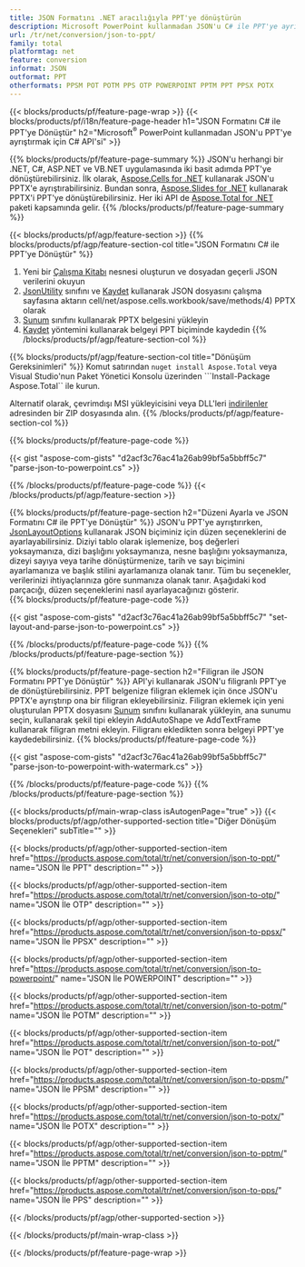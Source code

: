 ```yaml
---
title: JSON Formatını .NET aracılığıyla PPT'ye dönüştürün
description: Microsoft PowerPoint kullanmadan JSON'u C# ile PPT'ye ayrıştırın
url: /tr/net/conversion/json-to-ppt/
family: total
platformtag: net
feature: conversion
informat: JSON
outformat: PPT
otherformats: PPSM POT POTM PPS OTP POWERPOINT PPTM PPT PPSX POTX
---
```

{{< blocks/products/pf/feature-page-wrap >}}
{{< blocks/products/pf/i18n/feature-page-header h1="JSON Formatını C# ile PPT'ye Dönüştür" h2="Microsoft<sup>&reg;</sup> PowerPoint kullanmadan JSON'u PPT'ye ayrıştırmak için C# API'si" >}}

{{% blocks/products/pf/feature-page-summary %}}
JSON'u herhangi bir .NET, C#, ASP.NET ve VB.NET uygulamasında iki basit adımda PPT'ye dönüştürebilirsiniz. İlk olarak, [Aspose.Cells for .NET](https://products.aspose.com/cells/net/) kullanarak JSON'u PPTX'e ayrıştırabilirsiniz. Bundan sonra, [Aspose.Slides for .NET](https://products.aspose.com/slides/net/) kullanarak PPTX'i PPT'ye dönüştürebilirsiniz. Her iki API de [Aspose.Total for .NET](https://products.aspose.com/total/net/) paketi kapsamında gelir.
{{% /blocks/products/pf/feature-page-summary  %}}

{{< blocks/products/pf/agp/feature-section >}}
{{% blocks/products/pf/agp/feature-section-col title="JSON Formatını C# ile PPT'ye Dönüştür" %}}
1. Yeni bir [Çalışma Kitabı](https://apireference.aspose.com/cells/net/aspose.cells/workbook) nesnesi oluşturun ve dosyadan geçerli JSON verilerini okuyun
2. [JsonUtility](https://apireference.aspose.com/cells/net/aspose.cells.utility/jsonutility) sınıfını ve [Kaydet](https://apireference.aspose.com/) kullanarak JSON dosyasını çalışma sayfasına aktarın cell/net/aspose.cells.workbook/save/methods/4) PPTX olarak
3. [Sunum](https://apireference.aspose.com/slides/net/aspose.slides/presentation) sınıfını kullanarak PPTX belgesini yükleyin
4. [Kaydet](https://apireference.aspose.com/slides/net/aspose.slides.presentation/save/methods/5) yöntemini kullanarak belgeyi PPT biçiminde kaydedin
{{% /blocks/products/pf/agp/feature-section-col %}}

{{% blocks/products/pf/agp/feature-section-col title="Dönüşüm Gereksinimleri" %}}
Komut satırından ```nuget install Aspose.Total``` veya Visual Studio'nun Paket Yönetici Konsolu üzerinden ```Install-Package Aspose.Total`` ile kurun.

Alternatif olarak, çevrimdışı MSI yükleyicisini veya DLL'leri [indirilenler](https://downloads.aspose.com/total/net) adresinden bir ZIP dosyasında alın.
{{% /blocks/products/pf/agp/feature-section-col %}}

{{% blocks/products/pf/feature-page-code %}}

{{< gist "aspose-com-gists" "d2acf3c76ac41a26ab99bf5a5bbff5c7" "parse-json-to-powerpoint.cs" >}}

{{% /blocks/products/pf/feature-page-code %}}
{{< /blocks/products/pf/agp/feature-section >}}

{{% blocks/products/pf/feature-page-section  h2="Düzeni Ayarla ve JSON Formatını C# ile PPT'ye Dönüştür" %}}
JSON'u PPT'ye ayrıştırırken, [JsonLayoutOptions](https://apireference.aspose.com/cells/net/aspose.cells.utility/jsonlayoutoptions) kullanarak JSON biçiminiz için düzen seçeneklerini de ayarlayabilirsiniz. Diziyi tablo olarak işlemenize, boş değerleri yoksaymanıza, dizi başlığını yoksaymanıza, nesne başlığını yoksaymanıza, dizeyi sayıya veya tarihe dönüştürmenize, tarih ve sayı biçimini ayarlamanıza ve başlık stilini ayarlamanıza olanak tanır. Tüm bu seçenekler, verilerinizi ihtiyaçlarınıza göre sunmanıza olanak tanır. Aşağıdaki kod parçacığı, düzen seçeneklerini nasıl ayarlayacağınızı gösterir.  
{{% blocks/products/pf/feature-page-code %}}

{{< gist "aspose-com-gists" "d2acf3c76ac41a26ab99bf5a5bbff5c7" "set-layout-and-parse-json-to-powerpoint.cs" >}}
{{% /blocks/products/pf/feature-page-code  %}}
{{% /blocks/products/pf/feature-page-section %}}

{{% blocks/products/pf/feature-page-section  h2="Filigran ile JSON Formatını PPT'ye Dönüştür" %}}
API'yi kullanarak JSON'u filigranlı PPT'ye de dönüştürebilirsiniz. PPT belgenize filigran eklemek için önce JSON'u PPTX'e ayrıştırıp ona bir filigran ekleyebilirsiniz. Filigran eklemek için yeni oluşturulan PPTX dosyasını [Sunum](https://apireference.aspose.com/slides/net/aspose.slides/presentation) sınıfını kullanarak yükleyin, ana sunumu seçin, kullanarak şekil tipi ekleyin AddAutoShape ve AddTextFrame kullanarak filigran metni ekleyin. Filigranı ekledikten sonra belgeyi PPT'ye kaydedebilirsiniz. 
{{% blocks/products/pf/feature-page-code %}}

{{< gist "aspose-com-gists" "d2acf3c76ac41a26ab99bf5a5bbff5c7" "parse-json-to-powerpoint-with-watermark.cs" >}}
{{% /blocks/products/pf/feature-page-code  %}}
{{% /blocks/products/pf/feature-page-section %}}

{{< blocks/products/pf/main-wrap-class isAutogenPage="true" >}}
{{< blocks/products/pf/agp/other-supported-section title="Diğer Dönüşüm Seçenekleri" subTitle="" >}}

{{< blocks/products/pf/agp/other-supported-section-item href="https://products.aspose.com/total/tr/net/conversion/json-to-ppt/" name="JSON İle PPT" description="" >}}

{{< blocks/products/pf/agp/other-supported-section-item href="https://products.aspose.com/total/tr/net/conversion/json-to-otp/" name="JSON İle OTP" description="" >}}

{{< blocks/products/pf/agp/other-supported-section-item href="https://products.aspose.com/total/tr/net/conversion/json-to-ppsx/" name="JSON İle PPSX" description="" >}}

{{< blocks/products/pf/agp/other-supported-section-item href="https://products.aspose.com/total/tr/net/conversion/json-to-powerpoint/" name="JSON İle POWERPOINT" description="" >}}

{{< blocks/products/pf/agp/other-supported-section-item href="https://products.aspose.com/total/tr/net/conversion/json-to-potm/" name="JSON İle POTM" description="" >}}

{{< blocks/products/pf/agp/other-supported-section-item href="https://products.aspose.com/total/tr/net/conversion/json-to-pot/" name="JSON İle POT" description="" >}}

{{< blocks/products/pf/agp/other-supported-section-item href="https://products.aspose.com/total/tr/net/conversion/json-to-ppsm/" name="JSON İle PPSM" description="" >}}

{{< blocks/products/pf/agp/other-supported-section-item href="https://products.aspose.com/total/tr/net/conversion/json-to-potx/" name="JSON İle POTX" description="" >}}

{{< blocks/products/pf/agp/other-supported-section-item href="https://products.aspose.com/total/tr/net/conversion/json-to-pptm/" name="JSON İle PPTM" description="" >}}

{{< blocks/products/pf/agp/other-supported-section-item href="https://products.aspose.com/total/tr/net/conversion/json-to-pps/" name="JSON İle PPS" description="" >}}



{{< /blocks/products/pf/agp/other-supported-section >}}

{{< /blocks/products/pf/main-wrap-class >}}

{{< /blocks/products/pf/feature-page-wrap >}}